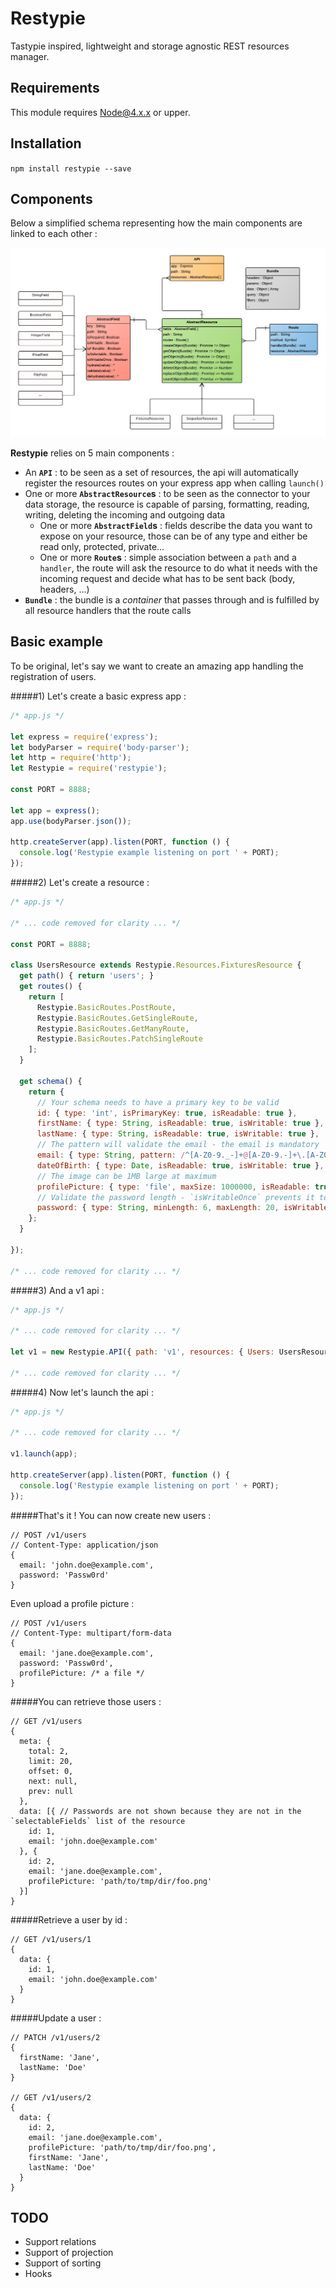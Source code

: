 # Restypie
Tastypie inspired, lightweight and storage agnostic REST resources manager.

## Requirements
This module requires Node@4.x.x or upper.

## Installation
`npm install restypie --save`

## Components

Below a simplified schema representing how the main components are linked to each other :

![Classes Diagram](misc/images/simplified-classes-diagram.png)

**Restypie** relies on 5 main components :
- An **`API`** : to be seen as a set of resources, the api will automatically register the resources routes on your express
app when calling `launch()`
- One or more **`AbstractResource`s** : to be seen as the connector to your data storage, the resource is capable of
parsing, formatting, reading, writing, deleting the incoming and outgoing data
  - One or more **`AbstractField`s** : fields describe the data you want to expose on your resource, those can be of
  any type and either be read only, protected, private...
  - One or more **`Route`s** : simple association between a `path` and a `handler`, the route will ask the resource to
  do what it needs with the incoming request and decide what has to be sent back (body, headers, ...)
- **`Bundle`** : the bundle is a _container_ that passes through and is fulfilled by all resource handlers that the
route calls

## Basic example

To be original, let's say we want to create an amazing app handling the registration of users.

#####1) Let's create a basic express app :
```javascript
/* app.js */

let express = require('express');
let bodyParser = require('body-parser');
let http = require('http');
let Restypie = require('restypie');

const PORT = 8888;

let app = express();
app.use(bodyParser.json());

http.createServer(app).listen(PORT, function () {
  console.log('Restypie example listening on port ' + PORT);
});
```

#####2) Let's create a resource :

```javascript
/* app.js */

/* ... code removed for clarity ... */

const PORT = 8888;

class UsersResource extends Restypie.Resources.FixturesResource {
  get path() { return 'users'; }
  get routes() {
    return [
      Restypie.BasicRoutes.PostRoute,
      Restypie.BasicRoutes.GetSingleRoute,
      Restypie.BasicRoutes.GetManyRoute,
      Restypie.BasicRoutes.PatchSingleRoute
    ];
  }

  get schema() {
    return {
      // Your schema needs to have a primary key to be valid
      id: { type: 'int', isPrimaryKey: true, isReadable: true },
      firstName: { type: String, isReadable: true, isWritable: true },
      lastName: { type: String, isReadable: true, isWritable: true },
      // The pattern will validate the email - the email is mandatory
      email: { type: String, pattern: /^[A-Z0-9._-]+@[A-Z0-9.-]+\.[A-Z0-9.-]+$/i, isRequired: true, isReadable: true },
      dateOfBirth: { type: Date, isReadable: true, isWritable: true },
      // The image can be 1MB large at maximum
      profilePicture: { type: 'file', maxSize: 1000000, isReadable: true, isWritable: true },
      // Validate the password length - `isWritableOnce` prevents it to be updated once written and makes required/writable
      password: { type: String, minLength: 6, maxLength: 20, isWritableOnce: true }
    };
  }

});

/* ... code removed for clarity ... */
```

#####3) And a v1 api :

```javascript
/* app.js */

/* ... code removed for clarity ... */

let v1 = new Restypie.API({ path: 'v1', resources: { Users: UsersResource } });

/* ... code removed for clarity ... */
```

#####4) Now let's launch the api :

```javascript
/* app.js */

/* ... code removed for clarity ... */

v1.launch(app);

http.createServer(app).listen(PORT, function () {
  console.log('Restypie example listening on port ' + PORT);
});
```

#####That's it ! You can now create new users :
```
// POST /v1/users
// Content-Type: application/json
{
  email: 'john.doe@example.com',
  password: 'Passw0rd'
}
```

Even upload a profile picture :
```
// POST /v1/users
// Content-Type: multipart/form-data
{
  email: 'jane.doe@example.com',
  password: 'Passw0rd',
  profilePicture: /* a file */
}
```

#####You can retrieve those users :
```
// GET /v1/users
{
  meta: {
    total: 2,
    limit: 20,
    offset: 0,
    next: null,
    prev: null
  },
  data: [{ // Passwords are not shown because they are not in the `selectableFields` list of the resource
    id: 1,
    email: 'john.doe@example.com'
  }, {
    id: 2,
    email: 'jane.doe@example.com',
    profilePicture: 'path/to/tmp/dir/foo.png'
  }]
}
```

#####Retrieve a user by id :
```
// GET /v1/users/1
{
  data: {
    id: 1,
    email: 'john.doe@example.com'
  }
}
```

#####Update a user :
```
// PATCH /v1/users/2
{
  firstName: 'Jane',
  lastName: 'Doe'
}

// GET /v1/users/2
{
  data: {
    id: 2,
    email: 'jane.doe@example.com',
    profilePicture: 'path/to/tmp/dir/foo.png',
    firstName: 'Jane',
    lastName: 'Doe'
  }
}

```


## TODO
- Support relations
- Support of projection
- Support of sorting
- Hooks
